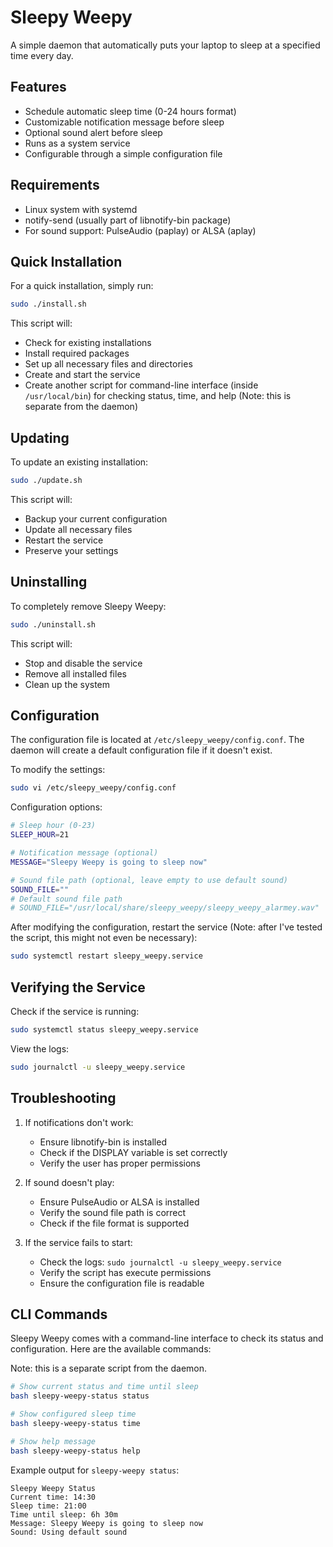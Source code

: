 # Sleepy Weepy

A simple daemon that automatically puts your laptop to sleep at a specified time every day.

## Features

- Schedule automatic sleep time (0-24 hours format)
- Customizable notification message before sleep
- Optional sound alert before sleep
- Runs as a system service
- Configurable through a simple configuration file

## Requirements

- Linux system with systemd
- notify-send (usually part of libnotify-bin package)
- For sound support: PulseAudio (paplay) or ALSA (aplay)

## Quick Installation

For a quick installation, simply run:

```bash
sudo ./install.sh
```

This script will:

- Check for existing installations
- Install required packages
- Set up all necessary files and directories
- Create and start the service
- Create another script for command-line interface (inside `/usr/local/bin`) for checking status, time, and help (Note: this is separate from the daemon)

## Updating

To update an existing installation:

```bash
sudo ./update.sh
```

This script will:

- Backup your current configuration
- Update all necessary files
- Restart the service
- Preserve your settings

## Uninstalling

To completely remove Sleepy Weepy:

```bash
sudo ./uninstall.sh
```

This script will:

- Stop and disable the service
- Remove all installed files
- Clean up the system

## Configuration

The configuration file is located at `/etc/sleepy_weepy/config.conf`. The daemon will create a default configuration file if it doesn't exist.

To modify the settings:

```bash
sudo vi /etc/sleepy_weepy/config.conf
```

Configuration options:

```bash
# Sleep hour (0-23)
SLEEP_HOUR=21

# Notification message (optional)
MESSAGE="Sleepy Weepy is going to sleep now"

# Sound file path (optional, leave empty to use default sound)
SOUND_FILE=""
# Default sound file path
# SOUND_FILE="/usr/local/share/sleepy_weepy/sleepy_weepy_alarmey.wav"
```

After modifying the configuration, restart the service (Note: after I've tested the script, this might not even be necessary):

```bash
sudo systemctl restart sleepy_weepy.service
```

## Verifying the Service

Check if the service is running:

```bash
sudo systemctl status sleepy_weepy.service
```

View the logs:

```bash
sudo journalctl -u sleepy_weepy.service
```

## Troubleshooting

1. If notifications don't work:

   - Ensure libnotify-bin is installed
   - Check if the DISPLAY variable is set correctly
   - Verify the user has proper permissions

2. If sound doesn't play:

   - Ensure PulseAudio or ALSA is installed
   - Verify the sound file path is correct
   - Check if the file format is supported

3. If the service fails to start:
   - Check the logs: `sudo journalctl -u sleepy_weepy.service`
   - Verify the script has execute permissions
   - Ensure the configuration file is readable

## CLI Commands

Sleepy Weepy comes with a command-line interface to check its status and configuration. Here are the available commands:

Note: this is a separate script from the daemon.

```bash
# Show current status and time until sleep
bash sleepy-weepy-status status

# Show configured sleep time
bash sleepy-weepy-status time

# Show help message
bash sleepy-weepy-status help
```

Example output for `sleepy-weepy status`:

```
Sleepy Weepy Status
Current time: 14:30
Sleep time: 21:00
Time until sleep: 6h 30m
Message: Sleepy Weepy is going to sleep now
Sound: Using default sound
```
